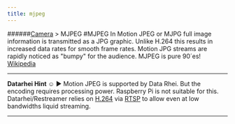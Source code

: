 ```yaml
---
title: mjpeg
---
```

######[Camera](../wiki/camera-technology.html) > MJPEG
#MJPEG
In Motion JPEG or MJPG full image information is transmitted as a JPG graphic. Unlike H.264 this results in increased data rates for smooth frame rates. Motion JPG streams are rapidly noticed as "bumpy" for the audience. MJPEG is pure 90´es! <a href="https://en.wikipedia.org/wiki/Motion_JPEG" target="_blank">Wikipedia</a>

---  
**Datarhei Hint ☺** ► Motion JPEG is supported by Data Rhei. But the encoding requires processing power. Raspberry Pi is not suitable for this. Datarhei/Restreamer relies on [H.264](../wiki/h264.html) via [RTSP](../wiki/rtsp.html) to allow even at low bandwidths liquid streaming.

---